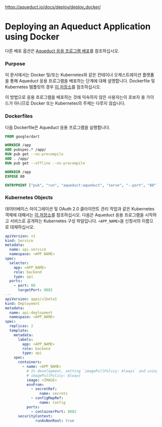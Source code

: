 https://aqueduct.io/docs/deploy/deploy_docker/

# Deploying an Aqueduct Application using Docker

다른 배포 옵션은 [Aqueduct 응용 프로그램 배포](https://aqueduct.io/docs/deploy/)를 참조하십시오.

### Purpose

이 문서에서는 Docker 및/또는 Kubernetes와 같은 컨테이너 오케스트레이션 플랫폼을 통해 Aqueduct 응용 프로그램을 배포하는 단계에 대해 설명합니다. Dockerfile 및 Kubernetes 템플릿의 경우 [이 저장소](https://github.com/stablekernel/kubernetes)를 참조하십시오.

이 방법으로 응용 프로그램을 배포하는 것에 익숙하지 않은 사용자는이 초보자 용 가이드가 아니므로 Docker 또는 Kubernetes의 주제는 다루지 않습니다.

### Dockerfiles

다음 Dockerfile은 Aqueduct 응용 프로그램을 실행합니다.

```dockerfile
FROM google/dart

WORKDIR /app
ADD pubspec.* /app/
RUN pub get --no-precompile
ADD . /app/
RUN pub get --offline --no-precompile

WORKDIR /app
EXPOSE 80

ENTRYPOINT ["pub", "run", "aqueduct:aqueduct", "serve", "--port", "80"]
```

### Kubernetes Objects

데이터베이스 마이그레이션 및 OAuth 2.0 클라이언트 관리 작업과 같은 Kubernetes 객체에 대해서는 [이 저장소](https://github.com/stablekernel/kubernetes)를 참조하십시오. 다음은 Aqueduct 응용 프로그램을 시작하고 서비스로 공개하는 Kubernetes 구성 파일입니다. `<APP_NAME>`을 신청서의 이름으로 대체하십시오.

```yaml
apiVersion: v1
kind: Service
metadata:
  name: api-service
  namespace: <APP_NAME>
spec:
  selector:
    app: <APP_NAME>
    role: backend
    type: api
  ports:
    - port: 80
      targetPort: 8082
---
apiVersion: apps/v1beta1
kind: Deployment
metadata:
  name: api-deployment
  namespace: <APP_NAME>
spec:
  replicas: 2
  template:
    metadata:
      labels:
        app: <APP_NAME>
        role: backend
        type: api
    spec:
      containers:
        - name: <APP_NAME>
          # In development, setting `imagePullPolicy: Always` and using :latest tag is useful.
          # imagePullPolicy: Always
          image: <IMAGE>
          envFrom:
            - secretRef:
                name: secrets
            - configMapRef:
                name: config
          ports:
            - containerPort: 8082
      securityContext:
              runAsNonRoot: true
```

